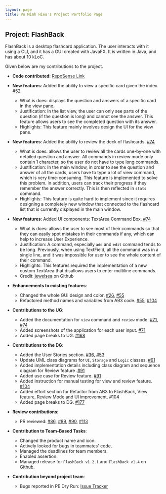 ```yaml
---
layout: page
title: Vu Minh Hieu's Project Portfolio Page
---
```


## Project: FlashBack

FlashBack is a desktop flashcard application. The user interacts with it using a CLI, and it has a GUI created with JavaFX. It is written in Java, and has about 10 kLoC.

Given below are my contributions to the project.

* **Code contributed**: [RepoSense Link](https://nus-cs2103-ay2021s2.github.io/tp-dashboard/?search=&sort=groupTitle&sortWithin=title&timeframe=commit&mergegroup=&groupSelect=groupByRepos&breakdown=true&checkedFileTypes=docs~functional-code~test-code~other&since=&tabOpen=true&tabType=authorship&tabAuthor=vuminhhieunus2019&tabRepo=AY2021S2-CS2103T-T13-3%2Ftp%5Bmaster%5D&authorshipIsMergeGroup=false&authorshipFileTypes=docs~functional-code~test-code&authorshipIsBinaryFileTypeChecked=false)

* **New features**: Added the ability to view a specific card given the index. [#52](https://github.com/AY2021S2-CS2103T-T13-3/tp/pull/52)
    * What is does: displays the question and answers of a specific card in the view pane.
    * Justification: In the list view, the user can only see parts of the question (if the question is long) and cannot see the answer. This feature allows users to see the completed question with its answer.
    * Highlights: This feature mainly involves design the UI for the view pane.
    
* **New features**: Added the ability to review the deck of flashcards. [#74](https://github.com/AY2021S2-CS2103T-T13-3/tp/pull/74)
    * What is does: allows the user to review all the cards one-by-one with detailed question and answer. All commands in review mode only contain 1 character, so the user do not have to type long commands.
    * Justification: In the main window, in order to see the question and answer of all the cards, users have to type a lot of view command, which is very time-consuming. This feature is implemented to solve this problem. In addition, users can track their progress if they remember the answer correctly. This is then reflected in `stats` command.
    * Highlights: This feature is quite hard to implement since it requires designing a completely new window that connected to the flashcard list that is currently displayed in the main window.
    
* **New features**: Added UI components: TextArea Command Box. [#74](https://github.com/AY2021S2-CS2103T-T13-3/tp/pull/74)
    * What is does: allows the user to see most of their commands so that they can easily spot mistakes in their commands if any, which can help to increase User Experience.
    * Justification: A command, especially `add` and `edit` command tends to be long. Previously, when using TextField, all the command was in a single line, and it was impossible for user to see the whole content of their command.
    * Highlights: This features required the implementation of a new custom TextArea that disallows users to enter multiline commands.
    * Credit: [jewelsea](https://gist.github.com/jewelsea/5624145) on Github
* **Enhancements to existing features**:
    * Changed the whole GUI design and color. [#26](https://github.com/AY2021S2-CS2103T-T13-3/tp/pull/26), [#55](https://github.com/AY2021S2-CS2103T-T13-3/tp/pull/55)
    * Refactored method names and variables from AB3 code. [#55](https://github.com/AY2021S2-CS2103T-T13-3/tp/pull/55), [#104](https://github.com/AY2021S2-CS2103T-T13-3/tp/pull/104)
    
* **Contributions to the UG**:
    * Added the documentation for `view` command and `review` mode. [#71](https://github.com/AY2021S2-CS2103T-T13-3/tp/pull/71), [#74](https://github.com/AY2021S2-CS2103T-T13-3/tp/pull/74)
    * Added screenshots of the application for each user input. [#71](https://github.com/AY2021S2-CS2103T-T13-3/tp/pull/71)
    * Added page breaks to UG. [#168](https://github.com/AY2021S2-CS2103T-T13-3/tp/pull/168)
    
* **Contributions to the DG**:
    * Added the User Stories section. [#36](https://github.com/AY2021S2-CS2103T-T13-3/tp/pull/36), [#53](https://github.com/AY2021S2-CS2103T-T13-3/tp/pull/53)
    * Update UML class diagrams for `UI`, `Storage` and `Logic` classes. [#91](https://github.com/AY2021S2-CS2103T-T13-3/tp/pull/91)
    * Added implementation details including class diagram and sequence diagram for Review feature .[#91](https://github.com/AY2021S2-CS2103T-T13-3/tp/pull/91)
    * Added use case for Review feature. [#91](https://github.com/AY2021S2-CS2103T-T13-3/tp/pull/91)
    * Added instruction for manual testing for view and review feature. [#104](https://github.com/AY2021S2-CS2103T-T13-3/tp/pull/104)
    * Added effort section for Refactor from AB3 to FlashBack, View feature, Review Mode and UI improvement. [#104](https://github.com/AY2021S2-CS2103T-T13-3/tp/pull/104)
    * Added page breaks to DG. [#177](https://github.com/AY2021S2-CS2103T-T13-3/tp/pull/177)
    
* **Review contributions**:
    * PR reviewed: [#86](https://github.com/AY2021S2-CS2103T-T13-3/tp/pull/86), [#89](https://github.com/AY2021S2-CS2103T-T13-3/tp/pull/89), [#90](https://github.com/AY2021S2-CS2103T-T13-3/tp/pull/90), [#113](https://github.com/AY2021S2-CS2103T-T13-3/tp/pull/113)
    
* **Contribution to Team-Based Tasks**:
    * Changed the product name and icon.
    * Actively looked for bugs in teammates' code.
    * Managed the deadlines for team members.
    * Enabled assertion.
    * Managed release for `FlashBack v1.2.1` and `FlashBack v1.4` on Github.

* **Contribution beyond project team**:
    * Bugs reported in PE Dry Run: [Issue Tracker](#https://github.com/vuminhhieunus2019/ped/issues)
